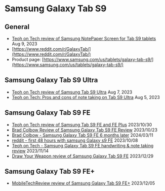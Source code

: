 # Samsung Galaxy Tab S9

## General

* [Teoh on Tech review of Samsung NotePaper Screen for Tab S9 tablets](https://youtu.be/i6A-61GllGY) Aug 9, 2023
* [https://www.reddit.com/r/GalaxyTab/](https://www.reddit.com/r/GalaxyTab/)
* Product page: [https://www.samsung.com/us/tablets/galaxy-tab-s9/](https://www.samsung.com/us/tablets/galaxy-tab-s9/)

## Samsung Galaxy Tab S9 Ultra

* [Teoh on Tech review of Samsung Tab S9 Ultra](https://www.youtube.com/watch?v=pM-skwRH3GE) Aug 7, 2023
* [Teoh on Tech: Pros and cons of note taking on Tab S9 Ultra](https://youtu.be/Rmtk4-ItSC0) Aug 5, 2023

## Samsung Galaxy Tab S9 FE

* [Teoh on Tech review of Samsung Tab S9 FE and FE Plus](https://www.youtube.com/watch?v=lZI9gB3siNs) 2023/10/30&#x20;
* [Brad Colbow Review of Samsung Galaxy Tab S9 FE Review](https://www.youtube.com/watch?v=8Pb7OAERdZg) 2023/10/23
* [Brad Colbow - Samsung Galaxy Tab S9 FE 6 months later](https://www.youtube.com/watch?v=H5gTmrUzS1A) 2024/03/11&#x20;
* [reddit - first 48 hours with samsung Galaxy s9 FE](https://www.reddit.com/r/Android/comments/1732g1v/my\_first\_48\_hours\_with\_the\_samsung\_galaxy\_tab\_s9) 2023/10/08
* [Teoh on Tech - Samsung Galaxy Tab S9 FE handwriting & note taking review](https://www.youtube.com/watch?v=11i6ZK8Tpu8) 2023/11/14
* [Draw Your Weapon review of Samsung Galaxy Tab S9 FE](https://drawyourweapon.com/galaxy-tab-s9-fe-artisreview/) 2023/12/29

## Samsung Galaxy Tab S9 FE+

* [MobileTechReview review of Samsung Galaxy Tab S9 FE+](https://www.youtube.com/watch?v=q1KW\_TV0fRY) 2023/12/05
